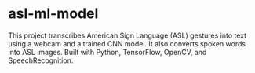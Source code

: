 # asl-ml-model
This project transcribes American Sign Language (ASL) gestures into text using a webcam and a trained CNN model. It also converts spoken words into ASL images. Built with Python, TensorFlow, OpenCV, and SpeechRecognition.

